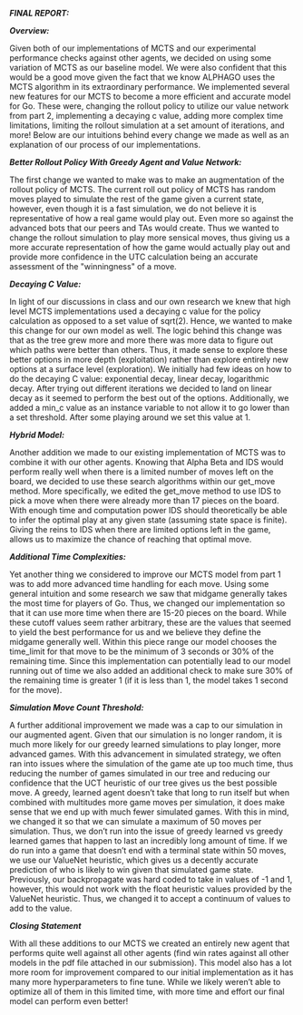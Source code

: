 ***FINAL REPORT:***


***Overview:***

Given both of our implementations of MCTS and our experimental performance checks against other agents, we decided on using some variation of MCTS as our baseline model. We were also confident that this would be a good move given the fact that we know ALPHAGO uses the MCTS algorithm in its extraordinary performance. We implemented several new features for our MCTS to become a more efficient and accurate model for Go. These were, changing the rollout policy to utilize our value network from part 2, implementing a decaying c value, adding more complex time limitations, limiting the rollout simulation at a set amount of iterations, and more! Below are our intuitions behind every change we made as well as an explanation of our process of our implementations. 

***Better Rollout Policy With Greedy Agent and Value Network:***

The first change we wanted to make was to make an augmentation of the rollout policy of MCTS. The current roll out policy of MCTS has random moves played to simulate the rest of the game given a current state, however, even though it is a fast simulation, we do not believe it is representative of how a real game would play out. Even more so against the advanced bots that our peers and TAs would create. Thus we wanted to change the rollout simulation to play more sensical moves, thus giving us a more accurate representation of how the game would actually play out and provide more confidence in the UTC calculation being an accurate assessment of the "winningness" of a move.

***Decaying C Value:***

In light of our discussions in class and our own research we knew that high level MCTS implementations used a decaying c value for the policy calculation as opposed to a set value of sqrt(2). Hence, we wanted to make this change for our own model  as well. The logic behind this change was that as the tree grew more and more there was more data to figure out which paths were better than others. Thus, it made sense to explore these better options in more depth (exploitation) rather than explore entirely new options at a surface level (exploration). We initially had few ideas on how to do the decaying C value: exponential decay, linear decay,  logarithmic decay. After trying out different iterations we decided to land on linear decay as it seemed to perform the best out of the options. Additionally, we added a min_c value as an instance variable to not allow it to go lower than a set threshold. After some playing around we set this value at 1. 

***Hybrid Model:***

Another addition we made to our existing implementation of MCTS was to combine it with our other agents. Knowing that Alpha Beta and IDS would perform really well when there is a limited number of moves left on the board, we decided to use these search algorithms within our get_move method. More specifically, we edited the get_move method to use IDS to pick a move when there were already more than 17 pieces on the board. With enough time and computation power IDS should theoretically be able to infer the optimal play at any given state (assuming state space is finite). Giving the reins to IDS when there are limited options left in the game, allows us to maximize the chance of reaching that optimal move. 

***Additional Time Complexities:***


Yet another thing we considered to improve our MCTS model from part 1 was to add more advanced time handling for each move. Using some general intuition and some research we saw that midgame generally takes the most time for players of Go. Thus, we changed our implementation so that it can use more time when there are 15-20 pieces on the board. While these cutoff values seem rather arbitrary, these are the values that seemed to yield the best performance for us and we believe they define the midgame generally well. Within this piece range our model chooses the time_limit for that move to be the minimum of 3 seconds or 30% of the remaining time. Since this implementation can potentially lead to our model running out of time we also added an additional check to make sure 30% of the remaining time is greater 1 (if it is less than 1, the model takes 1 second for the move). 

***Simulation Move Count Threshold:***

A further additional improvement we made was a cap to our simulation in our augmented agent. Given that our simulation is no longer random, it is much more likely for our greedy learned simulations to play longer, more advanced games. With this advancement in simulated strategy, we often ran into issues where the simulation of the game ate up too much time, thus reducing the number of games simulated in our tree and reducing our confidence that the UCT heuristic of our tree gives us the best possible move. A greedy, learned agent doesn’t take that long to run itself but when combined with multitudes more game moves per simulation, it does make sense that we end up with much fewer simulated games. With this in mind, we changed it so that we can simulate a maximum of 50 moves per simulation. Thus, we don’t run into the issue of greedy learned vs greedy learned games that happen to last an incredibly long amount of time. If we do run into a game that doesn’t end with a terminal state within 50 moves, we use our ValueNet heuristic, which gives us a decently accurate prediction of who is likely to win given that simulated game state. Previously, our backpropagate was hard coded to take in values of -1 and 1, however, this would not work with the float heuristic values provided by the ValueNet heuristic. Thus, we changed it to accept a continuum of values to add to the value.

***Closing Statement***

With all these additions to our MCTS we created an entirely new agent that performs quite well against all other agents (find win rates against all other models in the pdf file attached in our submission). This model also has a lot more room for improvement compared to our initial implementation as it has many more hyperparameters to fine tune. While we likely weren’t able to optimize all of them in this limited time, with more time and effort our final model can perform even better! 

